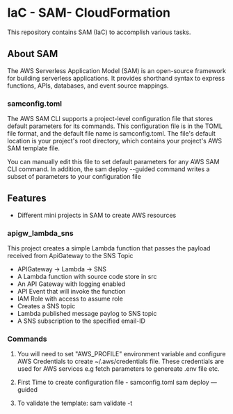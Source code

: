 #  IaC - SAM- CloudFormation 
This repository contains SAM (IaC) to accomplish various tasks.

## About SAM

The AWS Serverless Application Model (SAM) is an open-source framework for building serverless applications. It provides shorthand syntax to express functions, APIs, databases, and event source mappings.

### samconfig.toml
The AWS SAM CLI supports a project-level configuration file that stores default parameters for its commands. This configuration file is in the TOML file format, and the default file name is samconfig.toml. The file's default location is your project's root directory, which contains your project's AWS SAM template file.

You can manually edit this file to set default parameters for any AWS SAM CLI command. In addition, the sam deploy --guided command writes a subset of parameters to your configuration file

## Features

- Different mini projects in SAM to create AWS resources

### apigw_lambda_sns
This project creates a simple Lambda function that passes the payload received from ApiGateway to the SNS Topic
- APIGateway → Lambda → SNS
- A Lambda function with source code store in src
- An API Gateway with logging enabled
- API Event that will invoke the function
- IAM Role with access to assume role
- Creates a SNS topic
- Lambda published message paylog to SNS topic
- A SNS subscription to the specified email-ID

### Commands
1. You will need to set "AWS_PROFILE" environment variable and configure AWS Credentials to create ~/.aws/credentials file. These credentials are used for AWS services e.g fetch parameters to genereate .env file etc.

2. First Time to create configuration file - samconfig.toml
sam deploy —guided

3. To validate the template:
sam validate -t <template file>

4. Deploy any updates
sam deploy

5. To delete the infrastructure
sam delete